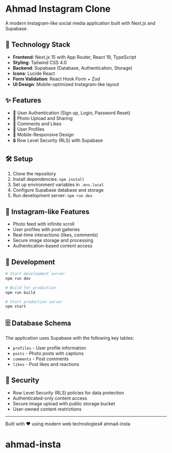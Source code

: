 # Ahmad Instagram Clone

A modern Instagram-like social media application built with Next.js and Supabase.

## 🚀 Technology Stack

- **Frontend**: Next.js 15 with App Router, React 19, TypeScript
- **Styling**: Tailwind CSS 4.0
- **Backend**: Supabase (Database, Authentication, Storage)
- **Icons**: Lucide React
- **Form Validation**: React Hook Form + Zod
- **UI Design**: Mobile-optimized Instagram-like layout

## ✨ Features

- 🔐 User Authentication (Sign up, Login, Password Reset)
- 📸 Photo Upload and Sharing
- 💬 Comments and Likes
- 👤 User Profiles
- 📱 Mobile-Responsive Design
- 🔒 Row Level Security (RLS) with Supabase

## 🛠️ Setup

1. Clone the repository
2. Install dependencies: `npm install`
3. Set up environment variables in `.env.local`
4. Configure Supabase database and storage
5. Run development server: `npm run dev`

## 📱 Instagram-like Features

- Photo feed with infinite scroll
- User profiles with post galleries
- Real-time interactions (likes, comments)
- Secure image storage and processing
- Authentication-based content access

## 🔧 Development

```bash
# Start development server
npm run dev

# Build for production
npm run build

# Start production server
npm start
```

## 🗄️ Database Schema

The application uses Supabase with the following key tables:
- `profiles` - User profile information
- `posts` - Photo posts with captions
- `comments` - Post comments
- `likes` - Post likes and reactions

## 🔐 Security

- Row Level Security (RLS) policies for data protection
- Authenticated-only content access
- Secure image upload with public storage bucket
- User-owned content restrictions

---

Built with ❤️ using modern web technologies# ahmad-insta
# ahmad-insta
